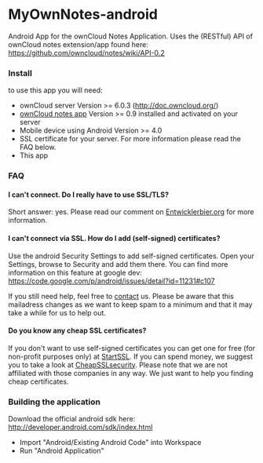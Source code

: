 MyOwnNotes-android
==================

Android App for the ownCloud Notes Application. Uses the (RESTful) API of ownCloud notes extension/app found here: https://github.com/owncloud/notes/wiki/API-0.2


### Install
to use this app you will need:

+ ownCloud server Version >= 6.0.3 (http://doc.owncloud.org/)
+ [ownCloud notes app](http://apps.owncloud.com/content/show.php/Notes?content=160567) Version >= 0.9 installed and activated on your server
+ Mobile device using Android Version >= 4.0
+ SSL certificate for your server. For more information please read the FAQ below.
+ This app


### FAQ

#### I can't connect. Do I really have to use SSL/TLS?
Short answer: yes. Please read our comment on [Entwicklerbier.org](https://blog.entwicklerbier.org/2014/05/securing-the-internet-of-things-how-about-securing-the-internet-first/) for more information.

#### I can't connect via SSL. How do I add (self-signed) certificates?
Use the android Security Settings to add self-signed certificates. Open your Settings, browse to Security and add them there. You can find more information on this feature at google dev: https://code.google.com/p/android/issues/detail?id=11231#c107

If you still need help, feel free to [contact](mailto:z-o48hohw4l9qla@ay.vc) us. Please be aware that this mailadress changes as we want to keep spam to a minimum and that it may take a while for us to help out.

#### Do you know any cheap SSL certificates?
If you don't want to use self-signed certificates you can get one for free (for non-profit purposes only) at [StartSSL](https://startssl.com). If you can spend money, we suggest you to take a look at [CheapSSLsecurity](https://cheapsslsecurity.com). Please note that we are not affiliated with those companies in any way. We just want to help you finding cheap certificates.


### Building the application
Download the official android sdk here: http://developer.android.com/sdk/index.html

+ Import "Android/Existing Android Code" into Workspace
+ Run "Android Application"

